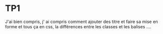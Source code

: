 # TP1
J'ai bien compris,
j' ai compris comment ajouter des titre et faire sa mise en forme et tous ça en css,
la différences entre les classes et les balises ....
